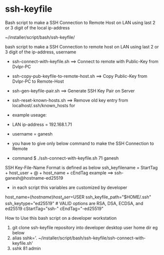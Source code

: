 # ssh-keyfile
Bash script to make a SSH Connection to Remote Host on LAN using last 2 or 3 digit of the local ip-address

~/installer/script/bash/ssh-keyfile/

bash script to make a SSH Connection to remote host on LAN
using last 2 or 3 digit of the ip-address, username

- ssh-connect-with-keyfile.sh ==> Connect to remote with Public-Key from Dvlpr-PC
- ssh-copy-pub-keyfile-to-remote-host.sh ==> Copy Public-Key from Dvlpr-PC to Remote-Host
- ssh-gen-keyfile-pair.sh ==> Generate SSH Key Pair on Server
- ssh-reset-known-hosts.sh ==> Remove old key entry from localhost/.ssh/known_hosts for

- example useage:
- LAN ip-address = 192.168.1.71
- username = ganesh
- you have to give only below command to make the SSH Connection to Remote
- command $ ./ssh-connect-with-keyfile.sh 71 ganesh

SSH Key-File-Name Format is defined as below
ssh_keyfilename = StartTag + host_user + @ + host_name + cEndTag
example ==> ssh-ganesh@hostname-ed25519

- in each script this variables are customized by developer

host_name=$(hostname)
host_user=$USER
ssh_keyfile_path="$HOME/.ssh"
ssh_keytype="ed25519"  # VALID options are RSA, DSA, ECDSA, and ed25519
cStartTag="ssh-"
cEndTag="-ed25519"

How to Use this bash script on a developer workstation

1. git clone ssh-keyfile repository into developer desktop user home dir eg below
2. alias sshk='. ~/installer/script/bash/ssh-keyfile/ssh-connect-with-keyfile.sh'
3. sshk 81 admin
